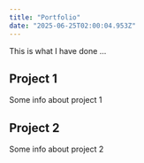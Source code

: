 ```yaml
---
title: "Portfolio"
date: "2025-06-25T02:00:04.953Z"
---
```



This is what I have done …


## Project 1

Some info about project 1


## Project 2

Some info about project 2


